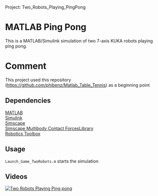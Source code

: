 Project: Two_Robots_Playing_PingPong
# MATLAB Ping Pong
This is a MATLAB/Simulink simulation of two 7-axis KUKA robots playing ping pong.

# Comment
This project used this repository (https://github.com/phibenz/Matlab_Table_Tennis) as a beginning point 

## Dependencies
[MATLAB](https://de.mathworks.com/help/matlab/)  
[Simulink](https://de.mathworks.com/help/simulink/index.html)  
[Simscape](https://de.mathworks.com/help/physmod/simscape/index.html)  
[Simscape Multibody Contact ForcesLibrary](https://de.mathworks.com/matlabcentral/fileexchange/47417-simscape-multibody-contact-forces-library)  
[Robotics Toolbox](https://www.mathworks.com/products/robotics.html)  

## Usage
`Launch_Game_TwoRobots.m` starts the simulation

## Videos
[![Two Robots Playing Ping pong](https://i9.ytimg.com/vi/covMtJ-vK6g/mq2.jpg?sqp=CMzU2_wF&rs=AOn4CLBadDjFRkUPI_Cg2k_KaJMiU2QUmQ)](https://youtu.be/covMtJ-vK6g "KUKA IIWA7 playing ping pong (Kuka IIWA7 playing ping pong (MATLAB simulation))")
